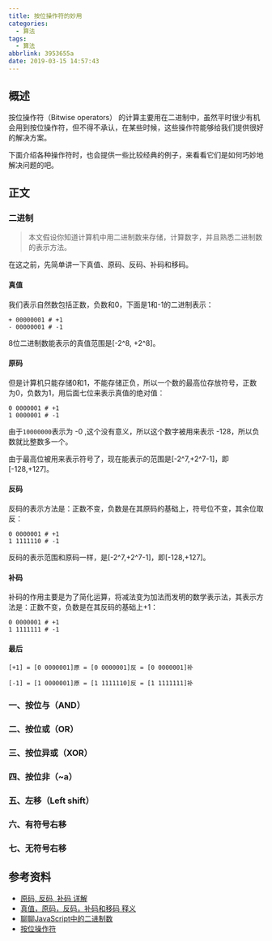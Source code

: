 ```yaml
---
title: 按位操作符的妙用
categories:
  - 算法
tags:
  - 算法
abbrlink: 3953655a
date: 2019-03-15 14:57:43
---
```


## 概述

按位操作符（Bitwise operators） 的计算主要用在二进制中，虽然平时很少有机会用到按位操作符，但不得不承认，在某些时候，这些操作符能够给我们提供很好的解决方案。

下面介绍各种操作符时，也会提供一些比较经典的例子，来看看它们是如何巧妙地解决问题的吧。

## 正文

### 二进制

> 本文假设你知道计算机中用二进制数来存储，计算数字，并且熟悉二进制数的表示方法。

在这之前，先简单讲一下真值、原码、反码、补码和移码。

#### 真值

我们表示自然数包括正数，负数和0，下面是1和-1的二进制表示：

```
+ 00000001 # +1
- 00000001 # -1
```

8位二进制数能表示的真值范围是[-2^8, +2^8]。

#### 原码

但是计算机只能存储0和1，不能存储正负，所以一个数的最高位存放符号，正数为0，负数为1，用后面七位来表示真值的绝对值：

```
0 0000001 # +1
1 0000001 # -1
```

由于`10000000`表示为 -0 ,这个没有意义，所以这个数字被用来表示 -128，所以负数就比整数多一个。

由于最高位被用来表示符号了，现在能表示的范围是[-2^7,+2^7-1]，即[-128,+127]。

#### 反码

反码的表示方法是：正数不变，负数是在其原码的基础上，符号位不变，其余位取反：

```
0 0000001 # +1
1 1111110 # -1
```

反码的表示范围和原码一样，是[-2^7,+2^7-1]，即[-128,+127]。

#### 补码

补码的作用主要是为了简化运算，将减法变为加法而发明的数学表示法，其表示方法是：正数不变，负数是在其反码的基础上+1：

```
0 0000001 # +1
1 1111111 # -1
```

#### 最后

```
[+1] = [0 0000001]原 = [0 0000001]反 = [0 0000001]补

[-1] = [1 0000001]原 = [1 1111110]反 = [1 1111111]补
```

### 一、按位与（AND）

### 二、按位或（OR）

### 三、按位异或（XOR）

### 四、按位非（~a）

### 五、左移（Left shift）

### 六、有符号右移

### 七、无符号右移

## 参考资料

- [原码, 反码, 补码 详解](https://www.cnblogs.com/zhangziqiu/archive/2011/03/30/ComputerCode.html)
- [真值，原码，反码，补码和移码 释义](https://blog.csdn.net/oscar999/article/details/8928789)
- [聊聊JavaScript中的二进制数](https://yanhaijing.com/javascript/2016/07/20/binary-in-js/)
- [按位操作符 ](https://developer.mozilla.org/zh-CN/docs/Web/JavaScript/Reference/Operators/Bitwise_Operators)